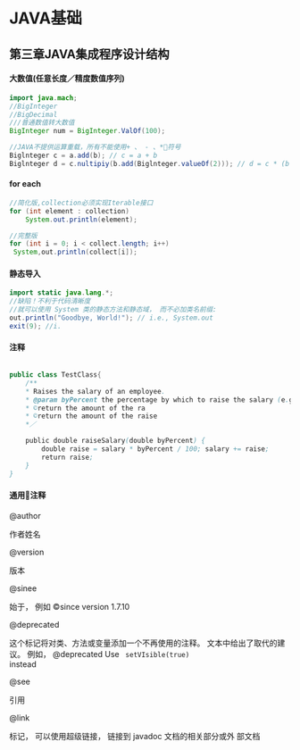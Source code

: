 # JAVA基础

## 第三章JAVA集成程序设计结构

#### 大数值(任意长度／精度数值序列)

```java
import java.mach;
//BigInteger
//BigDecimal
///普通数值转大数值
BigInteger num = BigInteger.ValOf(100);

//JAVA不提供运算重载，所有不能使用+ 、 - 、*符号
Biglnteger c = a.add(b); // c = a + b
Biglnteger d = c.nultipiy(b.add(Biglnteger.valueOf(2))); // d = c * (b + 2)
```

#### for each

```java
//简化版,collection必须实现Iterable接口
for (int element : collection) 
    System.out.println(element);

//完整版
for (int i = 0; i < collect.length; i++)
 System,out.println(collect[i]);

```

#### 静态导入

``` java
import static java.lang.*;
//缺陷！不利于代码清晰度
//就可以使用 System 类的静态方法和静态域， 而不必加类名前缀:
out.println("Goodbye, World!"); // i.e., System.out
exit(9); //i.

```

#### 注释

```java

public class TestClass{
    /**
    * Raises the salary of an employee.
    * @param byPercent the percentage by which to raise the salary (e.g. 10 means 10%) 
    * ©return the amount of the ra
    * ©return the amount of the raise
    *／

    public double raiseSalary(double byPercent) {
        double raise = salary * byPercent / 100; salary += raise;
        return raise;
    }
}
```

#### 通用注释

@author 

作者姓名

@version 

版本

@sinee 

始于， 例如 ©since version 1.7.10

@deprecated

这个标记将对类、方法或变量添加一个不再使用的注释。 文本中给出了取代的建议。 例如，
@deprecated Use <code> setVIsible(true) </code> instead

@see 

引用

@link 

标记， 可以使用超级链接， 链接到 javadoc 文档的相关部分或外
部文档




